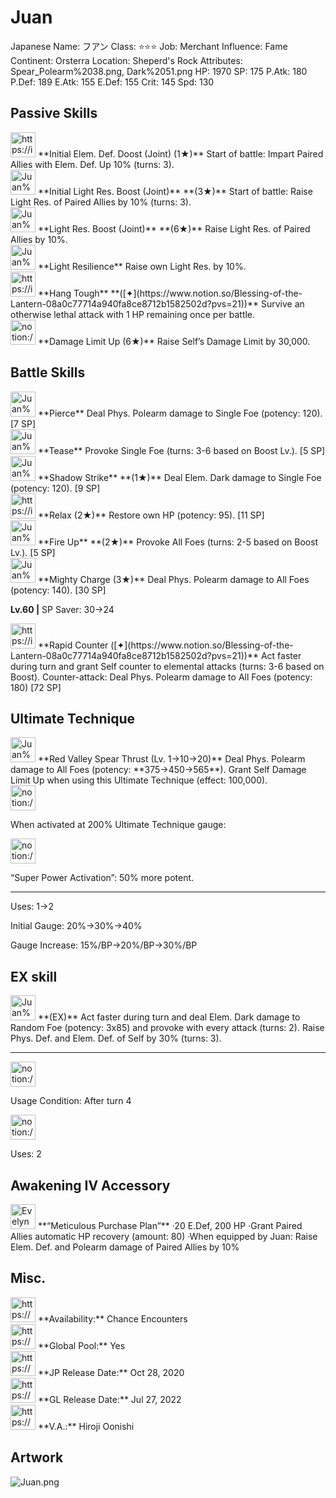 # Juan

Japanese Name: フアン
Class: ⭐️⭐️⭐️
Job: Merchant
Influence: Fame
Continent: Orsterra
Location: Sheperd's Rock
Attributes: Spear_Polearm%2038.png, Dark%2051.png
HP: 1970
SP: 175
P.Atk: 180
P.Def: 189
E.Atk: 155
E.Def: 155
Crit: 145
Spd: 130

## Passive Skills

<aside>
<img src="https://img.game8.jp/6930249/70cb0c2f1c4daad5848a07bc2f08bea7.png/show" alt="https://img.game8.jp/6930249/70cb0c2f1c4daad5848a07bc2f08bea7.png/show" width="40px" /> **Initial Elem. Def. Doost (Joint) (1★)**
Start of battle: Impart Paired Allies with Elem. Def. Up 10% (turns: 3).

</aside>

<aside>
<img src="Juan%20cf5d0bd6e557486fbb9b972f9b58adb1/Light_Resilience.png" alt="Juan%20cf5d0bd6e557486fbb9b972f9b58adb1/Light_Resilience.png" width="40px" /> **Initial Light Res. Boost (Joint)** **(3★)**
Start of battle: Raise Light Res. of Paired Allies by 10% (turns: 3).

<aside>
<img src="Juan%20cf5d0bd6e557486fbb9b972f9b58adb1/Light_Resilience.png" alt="Juan%20cf5d0bd6e557486fbb9b972f9b58adb1/Light_Resilience.png" width="40px" /> **Light Res. Boost (Joint)** **(6★)**
Raise Light Res. of Paired Allies by 10%.

</aside>

</aside>

<aside>
<img src="Juan%20cf5d0bd6e557486fbb9b972f9b58adb1/Light_Resilience%201.png" alt="Juan%20cf5d0bd6e557486fbb9b972f9b58adb1/Light_Resilience%201.png" width="40px" /> **Light Resilience**
Raise own Light Res. by 10%.

</aside>

<aside>
<img src="https://img.game8.jp/6930246/2fa4ccbe0b4deace4bfec585fc84cb54.png/show" alt="https://img.game8.jp/6930246/2fa4ccbe0b4deace4bfec585fc84cb54.png/show" width="40px" /> **Hang Tough** **([✦](https://www.notion.so/Blessing-of-the-Lantern-08a0c77714a940fa8ce8712b1582502d?pvs=21))**
Survive an otherwise lethal attack with 1 HP remaining once per battle.

</aside>

<aside>
<img src="notion://custom_emoji/2482af5e-3bb7-4af8-a110-df4150e44521/17debbc6-5396-80a6-933a-007af3a7f551" alt="notion://custom_emoji/2482af5e-3bb7-4af8-a110-df4150e44521/17debbc6-5396-80a6-933a-007af3a7f551" width="40px" /> **Damage Limit Up (6★)**
Raise Self’s Damage Limit by 30,000.

</aside>

## Battle Skills

<aside>
<img src="Juan%20cf5d0bd6e557486fbb9b972f9b58adb1/Spear_Polearm.png" alt="Juan%20cf5d0bd6e557486fbb9b972f9b58adb1/Spear_Polearm.png" width="40px" /> **Pierce**
Deal Phys. Polearm damage to Single Foe (potency: 120). [7 SP]

</aside>

<aside>
<img src="Juan%20cf5d0bd6e557486fbb9b972f9b58adb1/Incite.png" alt="Juan%20cf5d0bd6e557486fbb9b972f9b58adb1/Incite.png" width="40px" /> **Tease**
Provoke Single Foe (turns: 3-6 based on Boost Lv.). [5 SP]

</aside>

<aside>
<img src="Juan%20cf5d0bd6e557486fbb9b972f9b58adb1/Dark.png" alt="Juan%20cf5d0bd6e557486fbb9b972f9b58adb1/Dark.png" width="40px" /> **Shadow Strike** **(1★)**
Deal Elem. Dark damage to Single Foe (potency: 120). [9 SP]

</aside>

<aside>
<img src="https://img.game8.jp/6909197/4eaa54be6aac9c9c4a1b006531ef1771.png/show" alt="https://img.game8.jp/6909197/4eaa54be6aac9c9c4a1b006531ef1771.png/show" width="40px" /> **Relax (2★)**
Restore own HP (potency: 95). [11 SP]

</aside>

<aside>
<img src="Juan%20cf5d0bd6e557486fbb9b972f9b58adb1/Incite%201.png" alt="Juan%20cf5d0bd6e557486fbb9b972f9b58adb1/Incite%201.png" width="40px" /> **Fire Up** **(2★)**
Provoke All Foes (turns: 2-5 based on Boost Lv.). [5 SP]

</aside>

<aside>
<img src="Juan%20cf5d0bd6e557486fbb9b972f9b58adb1/Spear_Polearm%201.png" alt="Juan%20cf5d0bd6e557486fbb9b972f9b58adb1/Spear_Polearm%201.png" width="40px" /> **Mighty Charge (3★)**
Deal Phys. Polearm damage to All Foes (potency: 140). [30 SP]

**Lv.60 |** SP Saver: 30→24

</aside>

<aside>
<img src="https://img.game8.jp/6909195/fb1af3b553f4112d4403e0f7452fd2a2.png/show" alt="https://img.game8.jp/6909195/fb1af3b553f4112d4403e0f7452fd2a2.png/show" width="40px" /> **Rapid Counter ([✦](https://www.notion.so/Blessing-of-the-Lantern-08a0c77714a940fa8ce8712b1582502d?pvs=21))**
Act faster during turn and grant Self counter to elemental attacks (turns: 3-6 based on Boost). Counter-attack: Deal Phys. Polearm damage to All Foes (potency: 180) [72 SP]

</aside>

## Ultimate Technique

<aside>
<img src="Juan%20cf5d0bd6e557486fbb9b972f9b58adb1/Spear_Polearm%202.png" alt="Juan%20cf5d0bd6e557486fbb9b972f9b58adb1/Spear_Polearm%202.png" width="40px" /> **Red Valley Spear Thrust (Lv. 1→10→20)**
Deal Phys. Polearm damage to All Foes (potency: **375→450→565**). Grant Self Damage Limit Up when using this Ultimate Technique (effect: 100,000).

<aside>
<img src="notion://custom_emoji/2482af5e-3bb7-4af8-a110-df4150e44521/137ebbc6-5396-80a2-a199-007a067e9993" alt="notion://custom_emoji/2482af5e-3bb7-4af8-a110-df4150e44521/137ebbc6-5396-80a2-a199-007a067e9993" width="40px" />

When activated at 200% Ultimate Technique gauge:

<aside>
<img src="notion://custom_emoji/2482af5e-3bb7-4af8-a110-df4150e44521/193ebbc6-5396-8035-8eea-007a52e85f9d" alt="notion://custom_emoji/2482af5e-3bb7-4af8-a110-df4150e44521/193ebbc6-5396-8035-8eea-007a52e85f9d" width="40px" />

“Super Power Activation”: 50% more potent.

</aside>

</aside>

---

Uses:
1→2

Initial Gauge:
20%→30%→40%

Gauge Increase:
15%/BP→20%/BP→30%/BP

</aside>

## EX skill

<aside>
<img src="Juan%20cf5d0bd6e557486fbb9b972f9b58adb1/Dark%201.png" alt="Juan%20cf5d0bd6e557486fbb9b972f9b58adb1/Dark%201.png" width="40px" /> **(EX)**
Act faster during turn and deal Elem. Dark damage to Random Foe (potency: 3x85) and provoke with every attack (turns: 2). Raise Phys. Def. and Elem. Def. of Self by 30% (turns: 3).

---

<aside>
<img src="notion://custom_emoji/2482af5e-3bb7-4af8-a110-df4150e44521/137ebbc6-5396-802c-b9bc-007a54884b6f" alt="notion://custom_emoji/2482af5e-3bb7-4af8-a110-df4150e44521/137ebbc6-5396-802c-b9bc-007a54884b6f" width="40px" />

Usage Condition: After turn 4

</aside>

<aside>
<img src="notion://custom_emoji/2482af5e-3bb7-4af8-a110-df4150e44521/137ebbc6-5396-80ba-9f36-007a936447ac" alt="notion://custom_emoji/2482af5e-3bb7-4af8-a110-df4150e44521/137ebbc6-5396-80ba-9f36-007a936447ac" width="40px" />

Uses: 2

</aside>

</aside>

## Awakening IV Accessory

<aside>
<img src="Evelyn%203f6803c735294d4885f648b8d3b17a4e/Awakening_IV.png" alt="Evelyn%203f6803c735294d4885f648b8d3b17a4e/Awakening_IV.png" width="40px" /> **“Meticulous Purchase Plan”**
·20 E.Def, 200 HP
·Grant Paired Allies automatic HP recovery (amount: 80)
·When equipped by Juan: Raise Elem. Def. and Polearm damage of Paired Allies by 10%

</aside>

## Misc.

<aside>
<img src="https://www.notion.so/icons/gift_gray.svg" alt="https://www.notion.so/icons/gift_gray.svg" width="40px" /> **Availability:** Chance Encounters

</aside>

<aside>
<img src="https://www.notion.so/icons/globe_gray.svg" alt="https://www.notion.so/icons/globe_gray.svg" width="40px" /> **Global Pool:** Yes

</aside>

<aside>
<img src="https://www.notion.so/icons/calendar_red.svg" alt="https://www.notion.so/icons/calendar_red.svg" width="40px" /> **JP Release Date:**
Oct 28, 2020

</aside>

<aside>
<img src="https://www.notion.so/icons/calendar_blue.svg" alt="https://www.notion.so/icons/calendar_blue.svg" width="40px" /> **GL Release Date:**
Jul 27, 2022

</aside>

<aside>
<img src="https://www.notion.so/icons/microphone_gray.svg" alt="https://www.notion.so/icons/microphone_gray.svg" width="40px" /> **V.A.:** Hiroji Oonishi

</aside>

## Artwork

![Juan.png](Juan%20cf5d0bd6e557486fbb9b972f9b58adb1/Juan.png)